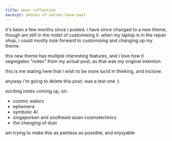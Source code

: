```yaml
---
title: moon reflection
excerpt: phases of selves have past
---
```


<!--more-->

it's been a few months since i posted. i have since changed to a new theme, though am still in the midst of customising it. when my laptop is in the repair shop, i could mostly look forward to customising and changing up my theme.

this new theme has multiple interesting features, and i love how it segregates "notes" from my actual post, as that was my original intention. 

this is me stating here that i wish to be more lucid in thinking, and incisive. 

anyway i'm going to delete this post; was a test one :) 

exciting notes coming up, on: 

- cosmic waters
- ephemera
- symbolic AI
- singaporean and southeast asian cosmotechnics
- the changing of dust

am trying to make this as painless as possible, and enjoyable

